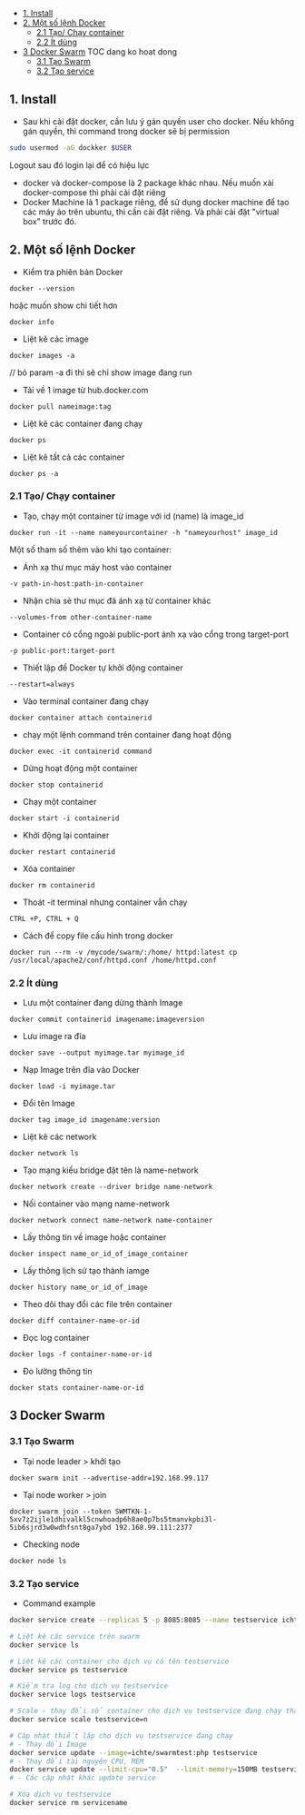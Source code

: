 <!-- TOC -->

- [1. Install](#1-install)
- [2. Một số lệnh Docker](#2-một-số-lệnh-docker)
    - [2.1 Tạo/ Chạy container](#21-tạo-chạy-container)
    - [2.2 Ít dùng](#22-ít-dùng)
- [3 Docker Swarm](#3-docker-swarm)   TOC dang ko hoat dong
    - [3.1 Tạo Swarm](#31-tạo-swarm)
    - [3.2 Tạo service](#32-tạo-service)
    
  

<!-- /TOC -->
## 1. Install   
- Sau khi cài đặt docker, cần lưu ý gán quyền user cho docker. Nếu không gán quyền, thì command trong docker sẽ bị permission
```sh
sudo usermod -aG dockker $USER
```
Logout sau đó login lại để có hiệu lực
- docker và docker-compose là 2 package khác nhau. Nếu muốn xài docker-compose thì phải cài đặt riêng
- Docker Machine là 1 package riêng, để sử dụng docker machine để tạo các máy ảo trên ubuntu, thì cần cài đặt riêng. Và phải cài đặt "virtual box" trước đó.


## 2. Một số lệnh Docker 
- Kiểm tra phiên bản Docker 
```
docker --version
```
hoặc muốn show chi tiết hơn
```
docker info
```
- Liệt kê các image

``` 
docker images -a
```
// bỏ param -a đi thì sẽ chỉ show image đang run    
- Tải về 1 image từ hub.docker.com
```
docker pull nameimage:tag
```

- Liệt kê các container đang chạy
```
docker ps
```
- Liệt kê tất cả các container 
```
docker ps -a
```
### 2.1 Tạo/ Chạy container 
- Tạo, chạy một container từ image với id (name) là image_id
```
docker run -it --name nameyourcontainer -h "nameyourhost" image_id
```
Một số tham số thêm vào khi tạo container:
- Ánh xạ thư mục máy host vào container
```
-v path-in-host:path-in-container
```
- Nhận chia sẻ thư mục đã ánh xạ từ container khác
```
--volumes-from other-container-name
```
- Container có cổng ngoài public-port ánh xạ vào cổng trong target-port
```
-p public-port:target-port
```
- Thiết lập để Docker tự khởi động container
```
--restart=always
```
- Vào terminal container đang chạy
```
docker container attach containerid
```
- chạy một lệnh command trên container đang hoạt động
```
docker exec -it containerid command
```
- Dừng hoạt động một container
```
docker stop containerid
```
- Chạy một container
```
docker start -i containerid
```
- Khởi động lại container
```
docker restart containerid
```
- Xóa container
```
docker rm containerid
```
- Thoát -it terminal nhưng container vẫn chạy
```
CTRL +P, CTRL + Q
```

- Cách để copy file cấu hình trong docker 
```
docker run --rm -v /mycode/swarm/:/home/ httpd:latest cp /usr/local/apache2/conf/httpd.conf /home/httpd.conf
```


### 2.2 Ít dùng
- Lưu một container đang dừng thành Image
```
docker commit containerid imagename:imageversion
```
- Lưu image ra đĩa
```
docker save --output myimage.tar myimage_id
```
- Nạp Image trên đĩa vào Docker
```
docker load -i myimage.tar
```
- Đổi tên Image
```
docker tag image_id imagename:version
```
- Liệt kê các network
```
docker network ls
```
- Tạo mạng kiểu bridge đặt tên là name-network
```
docker network create --driver bridge name-network
```
- Nối container vào mạng name-network
```
docker network connect name-network name-container
```
- Lấy thông tin về image hoặc container
```
docker inspect name_or_id_of_image_container
```
- Lấy thông lịch sử tạo thành iamge
```
docker history name_or_id_of_image
```
- Theo dõi thay đổi các file trên container
```
docker diff container-name-or-id
```
- Đọc log container
```
docker logs -f container-name-or-id
```
- Đo lường thông tin
```
docker stats container-name-or-id
```

## 3 Docker Swarm
### 3.1 Tạo Swarm
- Tại node leader > khởi tạo
```
docker swarm init --advertise-addr=192.168.99.117
```
- Tại node worker > join
```
docker swarm join --token SWMTKN-1-5xv7z2ijle1dhivalkl5cnwhoadp6h8ae0p7bs5tmanvkpbi3l-5ib6sjrd3w0wdhfsnt8ga7ybd 192.168.99.111:2377
```
- Checking node
```
docker node ls
```
### 3.2 Tạo service
- Command example
```bash
docker service create --replicas 5 -p 8085:8085 --name testservice ichte/swarmtest:node
```
```bash
# Liệt kê các service trên swarm
docker service ls

# Liệt kê các container cho dịch vụ có tên testservice
docker service ps testservice

# Kiểm tra log cho dịch vụ testservice
docker service logs testservice

# Scale - thay đổi số container cho dịch vụ testservice đang chạy thành n (1, 2, 3 ...) container
docker service scale testservice=n

# Cập nhật thiết lập cho dịch vụ testservice đang chạy
# - Thay đổi Image
docker service update --image=ichte/swarmtest:php testservice
# - Thay đổi tài nguyên CPU, MEM
docker service update --limit-cpu="0.5"  --limit-memory=150MB testservice
# - Các cập nhật khác update service

# Xóa dịch vụ testservice
docker service rm servicename
```

